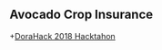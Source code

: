 ## Avocado Crop Insurance
+[DoraHack 2018 Hacktahon](https://www.eventbrite.com/e/dorahacksus-empower-the-world-with-ai-blockchain-tickets-41813163297)
